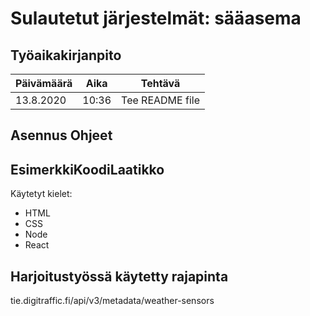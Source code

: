# Sulautetut järjestelmät: sääasema

## Työaikakirjanpito
Päivämäärä | Aika | Tehtävä
------------ | ------------- | -------------
13.8.2020 | 10:36 | Tee README file

## Asennus Ohjeet

## EsimerkkiKoodiLaatikko
Käytetyt kielet:
* HTML
* CSS
* Node
* React
## Harjoitustyössä käytetty rajapinta

tie.digitraffic.fi/api/v3/metadata/weather-sensors

